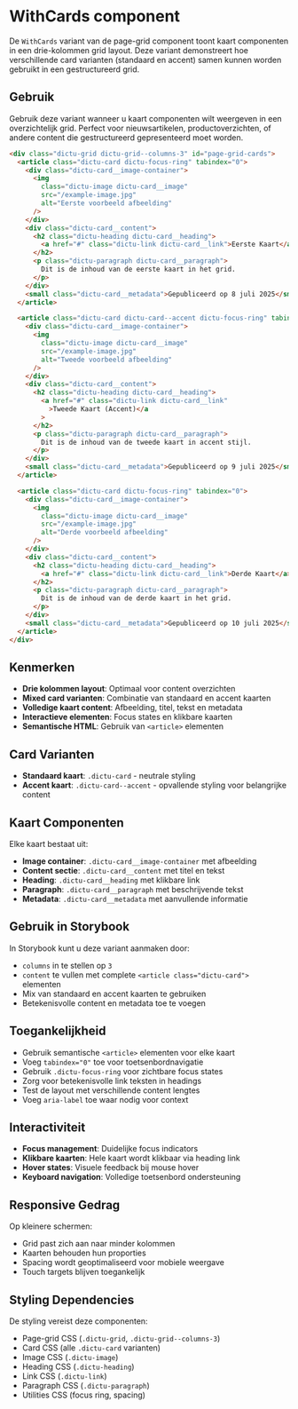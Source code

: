 # WithCards component

De `WithCards` variant van de page-grid component toont kaart componenten in een
drie-kolommen grid layout. Deze variant demonstreert hoe verschillende card
varianten (standaard en accent) samen kunnen worden gebruikt in een
gestructureerd grid.

## Gebruik

Gebruik deze variant wanneer u kaart componenten wilt weergeven in een
overzichtelijk grid. Perfect voor nieuwsartikelen, productoverzichten, of andere
content die gestructureerd gepresenteerd moet worden.

```html
<div class="dictu-grid dictu-grid--columns-3" id="page-grid-cards">
  <article class="dictu-card dictu-focus-ring" tabindex="0">
    <div class="dictu-card__image-container">
      <img
        class="dictu-image dictu-card__image"
        src="/example-image.jpg"
        alt="Eerste voorbeeld afbeelding"
      />
    </div>
    <div class="dictu-card__content">
      <h2 class="dictu-heading dictu-card__heading">
        <a href="#" class="dictu-link dictu-card__link">Eerste Kaart</a>
      </h2>
      <p class="dictu-paragraph dictu-card__paragraph">
        Dit is de inhoud van de eerste kaart in het grid.
      </p>
    </div>
    <small class="dictu-card__metadata">Gepubliceerd op 8 juli 2025</small>
  </article>

  <article class="dictu-card dictu-card--accent dictu-focus-ring" tabindex="0">
    <div class="dictu-card__image-container">
      <img
        class="dictu-image dictu-card__image"
        src="/example-image.jpg"
        alt="Tweede voorbeeld afbeelding"
      />
    </div>
    <div class="dictu-card__content">
      <h2 class="dictu-heading dictu-card__heading">
        <a href="#" class="dictu-link dictu-card__link"
          >Tweede Kaart (Accent)</a
        >
      </h2>
      <p class="dictu-paragraph dictu-card__paragraph">
        Dit is de inhoud van de tweede kaart in accent stijl.
      </p>
    </div>
    <small class="dictu-card__metadata">Gepubliceerd op 9 juli 2025</small>
  </article>

  <article class="dictu-card dictu-focus-ring" tabindex="0">
    <div class="dictu-card__image-container">
      <img
        class="dictu-image dictu-card__image"
        src="/example-image.jpg"
        alt="Derde voorbeeld afbeelding"
      />
    </div>
    <div class="dictu-card__content">
      <h2 class="dictu-heading dictu-card__heading">
        <a href="#" class="dictu-link dictu-card__link">Derde Kaart</a>
      </h2>
      <p class="dictu-paragraph dictu-card__paragraph">
        Dit is de inhoud van de derde kaart in het grid.
      </p>
    </div>
    <small class="dictu-card__metadata">Gepubliceerd op 10 juli 2025</small>
  </article>
</div>
```

## Kenmerken

- **Drie kolommen layout**: Optimaal voor content overzichten
- **Mixed card varianten**: Combinatie van standaard en accent kaarten
- **Volledige kaart content**: Afbeelding, titel, tekst en metadata
- **Interactieve elementen**: Focus states en klikbare kaarten
- **Semantische HTML**: Gebruik van `<article>` elementen

## Card Varianten

- **Standaard kaart**: `.dictu-card` - neutrale styling
- **Accent kaart**: `.dictu-card--accent` - opvallende styling voor belangrijke
  content

## Kaart Componenten

Elke kaart bestaat uit:

- **Image container**: `.dictu-card__image-container` met afbeelding
- **Content sectie**: `.dictu-card__content` met titel en tekst
- **Heading**: `.dictu-card__heading` met klikbare link
- **Paragraph**: `.dictu-card__paragraph` met beschrijvende tekst
- **Metadata**: `.dictu-card__metadata` met aanvullende informatie

## Gebruik in Storybook

In Storybook kunt u deze variant aanmaken door:

- `columns` in te stellen op `3`
- `content` te vullen met complete `<article class="dictu-card">` elementen
- Mix van standaard en accent kaarten te gebruiken
- Betekenisvolle content en metadata toe te voegen

## Toegankelijkheid

- Gebruik semantische `<article>` elementen voor elke kaart
- Voeg `tabindex="0"` toe voor toetsenbordnavigatie
- Gebruik `.dictu-focus-ring` voor zichtbare focus states
- Zorg voor betekenisvolle link teksten in headings
- Test de layout met verschillende content lengtes
- Voeg `aria-label` toe waar nodig voor context

## Interactiviteit

- **Focus management**: Duidelijke focus indicators
- **Klikbare kaarten**: Hele kaart wordt klikbaar via heading link
- **Hover states**: Visuele feedback bij mouse hover
- **Keyboard navigation**: Volledige toetsenbord ondersteuning

## Responsive Gedrag

Op kleinere schermen:

- Grid past zich aan naar minder kolommen
- Kaarten behouden hun proporties
- Spacing wordt geoptimaliseerd voor mobiele weergave
- Touch targets blijven toegankelijk

## Styling Dependencies

De styling vereist deze componenten:

- Page-grid CSS (`.dictu-grid`, `.dictu-grid--columns-3`)
- Card CSS (alle `.dictu-card` varianten)
- Image CSS (`.dictu-image`)
- Heading CSS (`.dictu-heading`)
- Link CSS (`.dictu-link`)
- Paragraph CSS (`.dictu-paragraph`)
- Utilities CSS (focus ring, spacing)
